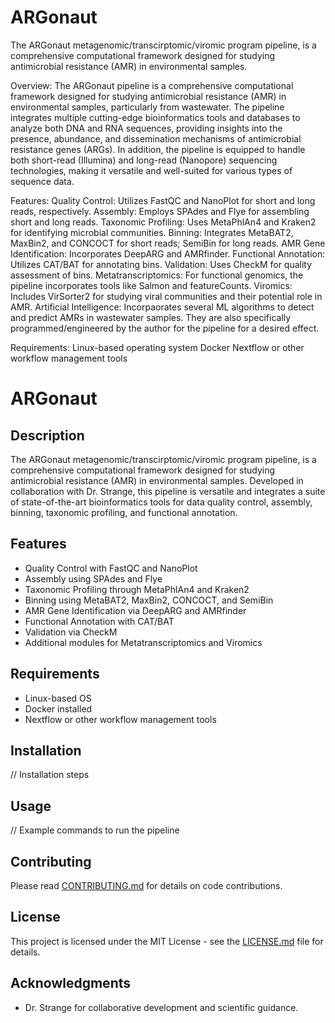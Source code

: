 # ARGonaut
The ARGonaut metagenomic/transcirptomic/viromic program pipeline, is a comprehensive computational framework designed for studying antimicrobial resistance (AMR) in environmental samples.


Overview:
The ARGonaut pipeline is a comprehensive computational framework designed for studying antimicrobial resistance (AMR) in environmental samples, particularly from wastewater. The pipeline integrates multiple cutting-edge bioinformatics tools and databases to analyze both DNA and RNA sequences, providing insights into the presence, abundance, and dissemination mechanisms of antimicrobial resistance genes (ARGs). In addition, the pipeline is equipped to handle both short-read (Illumina) and long-read (Nanopore) sequencing technologies, making it versatile and well-suited for various types of sequence data.

Features:
Quality Control: Utilizes FastQC and NanoPlot for short and long reads, respectively.
Assembly: Employs SPAdes and Flye for assembling short and long reads.
Taxonomic Profiling: Uses MetaPhlAn4 and Kraken2 for identifying microbial communities.
Binning: Integrates MetaBAT2, MaxBin2, and CONCOCT for short reads; SemiBin for long reads.
AMR Gene Identification: Incorporates DeepARG and AMRfinder.
Functional Annotation: Utilizes CAT/BAT for annotating bins.
Validation: Uses CheckM for quality assessment of bins.
Metatranscriptomics: For functional genomics, the pipeline incorporates tools like Salmon and featureCounts.
Viromics: Includes VirSorter2 for studying viral communities and their potential role in AMR.
Artificial Intelligence: Incorpaorates several ML algorithms to detect and predict AMRs in wastewater samples. They are also specifically programmed/engineered by the author for the pipeline for a desired effect.

Requirements:
Linux-based operating system
Docker
Nextflow or other workflow management tools


# ARGonaut

## Description

The ARGonaut metagenomic/transcirptomic/viromic program pipeline, is a comprehensive computational framework designed for studying antimicrobial resistance (AMR) in environmental samples.
Developed in collaboration with Dr. Strange, this pipeline is versatile and integrates a suite of state-of-the-art bioinformatics tools for data quality control, assembly, binning, taxonomic profiling, and functional annotation.

## Features

- Quality Control with FastQC and NanoPlot
- Assembly using SPAdes and Flye
- Taxonomic Profiling through MetaPhlAn4 and Kraken2
- Binning using MetaBAT2, MaxBin2, CONCOCT, and SemiBin
- AMR Gene Identification via DeepARG and AMRfinder
- Functional Annotation with CAT/BAT
- Validation via CheckM
- Additional modules for Metatranscriptomics and Viromics

## Requirements

- Linux-based OS
- Docker installed
- Nextflow or other workflow management tools

## Installation

// Installation steps

## Usage

// Example commands to run the pipeline

## Contributing

Please read [CONTRIBUTING.md](CONTRIBUTING.md) for details on code contributions.

## License

This project is licensed under the MIT License - see the [LICENSE.md](LICENSE.md) file for details.

## Acknowledgments

- Dr. Strange for collaborative development and scientific guidance.

